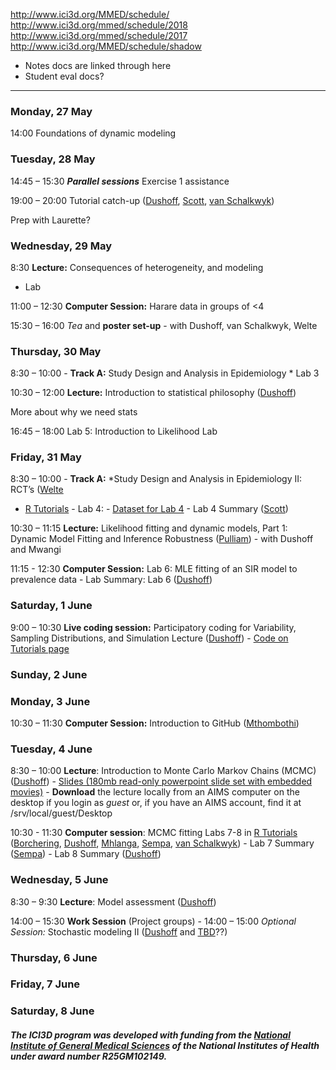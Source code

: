 http://www.ici3d.org/MMED/schedule/
http://www.ici3d.org/mmed/schedule/2018
http://www.ici3d.org/mmed/schedule/2017
http://www.ici3d.org/MMED/schedule/shadow
* Notes docs are linked through here
* Student eval docs?


----------------------------------------------------------------------

### Monday, 27 May

14:00 Foundations of dynamic modeling

### Tuesday, 28 May

14:45 – 15:30 ***Parallel sessions***
Exercise 1 assistance

19:00 – 20:00 Tutorial catch-up
    ([Dushoff](../team/dushoff), [Scott](../team/scott), [van
    Schalkwyk](../team/vanschalkwyk))

Prep with Laurette?

### Wednesday, 29 May

8:30  **Lecture:** Consequences of heterogeneity, and modeling
* Lab

11:00 – 12:30 **Computer Session:** Harare data in groups of \<4

15:30 – 16:00 *Tea* and **poster set-up**
      - with Dushoff, van Schalkwyk, Welte

### Thursday, 30 May

8:30 – 10:00 - **Track A:** Study Design and Analysis in Epidemiology
	* Lab 3

10:30 – 12:00 **Lecture:** Introduction to statistical philosophy
    ([Dushoff](../team/dushoff)) 

More about why we need stats

16:45 – 18:00 Lab 5: Introduction to Likelihood Lab

### Friday, 31 May

8:30 – 10:00 - **Track A:** *Study Design and Analysis in Epidemiology II: RCT’s ([Welte](../team/welte)
* [R Tutorials](../tutorials) - Lab 4:
      - [Dataset for Lab 4](https://github.com/ICI3D/datasets/blob/master/clinicalTrials/MuTxT.Rdata?raw=true)
      - Lab 4 Summary ([Scott](../team/scott))

10:30 – 11:15 **Lecture:** Likelihood fitting and dynamic models,
    Part 1: Dynamic Model Fitting and Inference Robustness
    ([Pulliam](../team/pulliam))
      - with Dushoff and Mwangi

11:15 - 12:30 **Computer Session:** Lab 6: MLE fitting of an SIR
    model to prevalence data
      - Lab Summary: Lab 6 ([Dushoff](../team/dushoff))

### Saturday, 1 June

9:00 – 10:30 **Live coding session:** Participatory coding for
    Variability, Sampling Distributions, and Simulation Lecture
    ([Dushoff](../team/Dushoff)) - [Code on Tutorials
    page](../tutorials)

### Sunday, 2 June

### Monday, 3 June

10:30 – 11:30 **Computer Session:** Introduction to GitHub
    ([Mthombothi](../team/mthombothi))

### Tuesday, 4 June

8:30 – 10:00 **Lecture**: Introduction to Monte Carlo Markov Chains
    (MCMC) ([Dushoff](../team/dushoff)) - [Slides (180mb read-only
    powerpoint slide set with embedded
    movies)](https://ndownloader.figshare.com/files/8597005)
      - **Download** the lecture locally from an AIMS computer on the
        desktop if you login as *guest* or, if you have an AIMS account,
        find it at /srv/local/guest/Desktop

10:30 - 11:30 **Computer session**: MCMC fitting Labs 7-8 in [R
    Tutorials](../tutorials) ([Borchering](../team/borchering),
    [Dushoff](../team/dushoff), [Mhlanga](../team/mhlanga),
    [Sempa](../team/sempa), [van Schalkwyk](../team/vanschalkwyk))
      - Lab 7 Summary ([Sempa](../team/sempa))
      - Lab 8 Summary ([Dushoff](../team/dushoff))

### Wednesday, 5 June

8:30 – 9:30 **Lecture**: Model assessment
    ([Dushoff](../team/Dushoff))

14:00 – 15:30 **Work Session** (Project groups)
      - 14:00 – 15:00 *Optional Session:* Stochastic modeling II
        ([Dushoff](../team/dushoff) and [TBD](../team/TBD)??)

### Thursday, 6 June

### Friday, 7 June

### Saturday, 8 June

##### The ICI3D program was developed with funding from the [National Institute of General Medical Sciences](http://www.nigms.nih.gov/) of the National Institutes of Health under award number R25GM102149.

